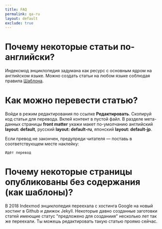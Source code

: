 ```yaml
---
title: FAQ
permalink: qa-ru
layout: default
exclude: true
---
```

# Почему некоторые статьи по-английски?

Индексмод энциклопедия задумана как ресурс с основным ядром на английском языке. Можно создать статьи на любом языке соблюдая правила [Шаблона](https://indexmod.github.io/encyclopedia/template-ru).

# Как можно перевести статью?

Войди в режим редактирования по ссылке **Редактировать**. Скопируй код статьи для перевода. Вклей контент в пустой файл. В разделе мета-данных страницы **front matter** укажи макет по-умолчанию английский **layout: default**, русский **layout: default-ru**, японский **layout: default-jp**.

Если превод не закончен, предупреди читателя — поставь в соответствующем месте наклейку:

`Идёт перевод`

# Почему некоторые страницы опубликованы без содержания (как шаблоны)?

В 2018 Indexmod энциклопедия переехала с хостинга Google на новый хостинг в Github и движок Jekyll. Некоторые давно созданные заготовки статей имеющие статус "предложено для созданиия" несколько лет так же переехали. Ты можешь редактировать такую статью проямо сейчас.
